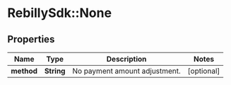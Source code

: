 # RebillySdk::None

## Properties
Name | Type | Description | Notes
------------ | ------------- | ------------- | -------------
**method** | **String** | No payment amount adjustment. | [optional] 

